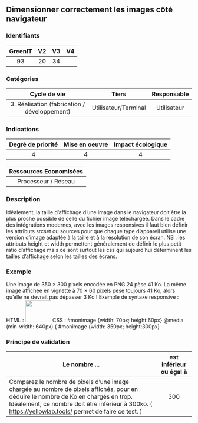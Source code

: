 ## Dimensionner correctement les images côté navigateur

### Identifiants

| GreenIT |  V2  |  V3  |  V4  |
|:-------:|:----:|:----:|:----:|
|  93    | 20  | 34  |      |

### Catégories

| Cycle de vie |  Tiers  |  Responsable  |
|:---------:|:----:|:----:|
| 3. Réalisation (fabrication / développement) | Utilisateur/Terminal | Utilisateur |

### Indications

| Degré de priorité |      Mise en oeuvre       |  Impact écologique    |
|:-------------------:|:-------------------------:|:---------------------:|
| 4 | 4 | 4 |

|Ressources Economisées                                      |
|:----------------------------------------------------------:|
|  Processeur / Réseau  |

### Description

Idéalement, la taille d’affichage d’une image dans le navigateur doit être la plus proche possible de celle du fichier image téléchargée.
Dans le cadre des intégrations modernes, avec les images responsives il faut bien définir les attributs srcset ou sources pour que chaque type d’appareil utilise une version d’image adaptée à la taille et à la résolution de son écran. 
NB : les attributs height et width permettent généralement  de définir le plus petit ratio d’affichage mais ce sont surtout les css qui aujourd’hui déterminent les tailles d’affichage selon les tailles des écrans.

### Exemple

Une image de 350 × 300 pixels encodée en PNG 24 pèse 41 Ko. La même image affichée en vignette à 70 × 60 pixels pèse toujours 41 Ko, alors qu’elle ne devrait pas dépasser 3 Ko !
Exemple de syntaxe responsive : 
HTML :
<img id=”monimage” src="image_3ko.png" width="70" height="60" 
 srcset="image_3ko.png 640w, image_41ko.png 1920w">
CSS : 
#monimage {width: 70px; height:60px}
@media (min-width: 640px) {
      #monimage {width: 350px; height:300px}


### Principe de validation

| Le nombre ...     | est inférieur ou égal à   |  
|-------------------|:-------------------------:|
|  Comparez le nombre de pixels d’une image chargée au nombre de pixels affichés, pour en déduire le nombre de Ko en chargés en trop. Idéalement, ce nombre doit être inférieur à 300ko. ( https://yellowlab.tools/ permet de faire ce test. ) | 300  |
